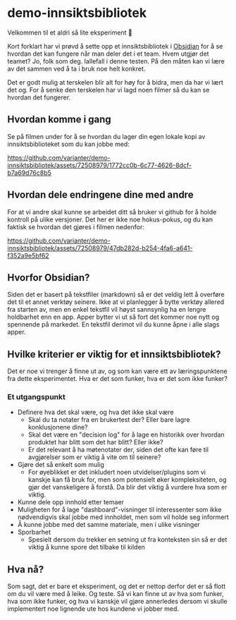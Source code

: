 # demo-innsiktsbibliotek

Velkommen til et aldri så lite eksperiment 👋

Kort forklart har vi prøvd å sette opp et innsiktsbibliotek i [Obsidian](https://obsidian.md/) for å se hvordan det kan fungere når man deler det i et team. Hvem utgjør det teamet? Jo, folk som deg. Iallefall i denne testen.
På den måten kan vi lære av det sammen ved å ta i bruk noe helt konkret.

Det er godt mulig at terskelen blir alt for høy for å bidra, men da har vi lært det og.
For å senke den terskelen har vi lagd noen filmer så du kan se hvordan det fungerer.

## Hvordan komme i gang

Se på filmen under for å se hvordan du lager din egen lokale kopi av innsiktsbiblioteket som du kan jobbe med:

https://github.com/varianter/demo-innsiktsbibliotek/assets/72508979/1772cc0b-6c77-4626-8dcf-b7a69d76c8b5

## Hvordan dele endringene dine med andre

For at vi andre skal kunne se arbeidet ditt så bruker vi github for å holde kontroll på ulike versjoner. Det her er ikke noe hokus-pokus, og du kan faktisk se hvordan det gjøres i filmen nedenfor:

https://github.com/varianter/demo-innsiktsbibliotek/assets/72508979/47db282d-b254-4fa6-a641-f352a9e5bf62

## Hvorfor Obsidian?

Siden det er basert på tekstfiler (markdown) så er det veldig lett å overføre det til et annet verktøy seinere.
Ikke at vi planlegger å bytte verktøy allered fra starten av, men en enkel tekstfil vil høyst sannsynlig ha en lengre holdbarhet enn en app.
Apper bytter vi ut så fort det kommer noe nytt og spennende på markedet. En tekstfil derimot vil du kunne åpne i alle slags apper.

## Hvilke kriterier er viktig for et innsiktsbibliotek?

Det er noe vi trenger å finne ut av, og som kan være ett av læringspunktene fra dette eksperimentet. Hva er det som funker, hva er det som ikke funker?

### Et utgangspunkt

- Definere hva det skal være, og hva det ikke skal være
  - Skal du ta notater fra en brukertest der? Eller bare lagre konklusjonene dine?
  - Skal det være en "decision log" for å lage en historikk over hvordan produktet har blitt som det har blitt? Eller ikke?
  - Er det relevant å ha møtenotater der, siden det ofte kan føre til avgjørelser som er viktig å vite om til seinere?
- Gjøre det så enkelt som mulig
  - For øyeblikket er det inkludert noen utvidelser/plugins som vi kanskje kan få bruk for, men som potensielt øker kompleksiteten, og gjør det vanskeligere å forstå. Da blir det viktig å vurdere hva som er viktig.
- Kunne dele opp innhold etter temaer
- Muligheten for å lage "dashboard"-visninger til interessenter som ikke nødvendigvis skal jobbe med innholdet, men som vil holde seg informert
- Å kunne jobbe med det samme materiale, men i ulike visninger
- Sporbarhet
  - Spesielt dersom du trekker en setning ut fra konteksten sin så er det viktig å kunne spore det tilbake til kilden

 ## Hva nå?

 Som sagt, det er bare et eksperiment, og det er nettop derfor det er så flott om du vil være med å leike. Og teste. Så vi kan finne ut av hva som funker, hva som ikke funker, og hva vi kanskje vil gjøre annerledes dersom vi skulle implementert noe lignende ute hos kundene vi jobber med.
 
